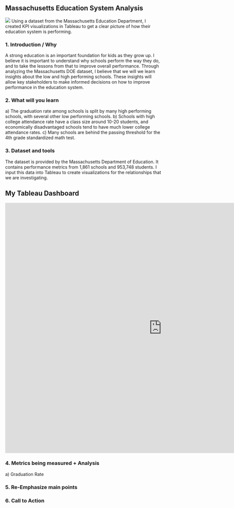 ## Massachusetts Education System Analysis
<img src="https://cdn10.bostonmagazine.com/wp-content/uploads/sites/2/2018/05/bostonlatinfb.jpg"/>
Using a dataset from the Massachusetts Education Department, I created KPI visualizations in Tableau to get a clear picture of how their education system is performing.


### 1. Introduction / Why
A strong education is an important foundation for kids as they grow up. I believe it is important to understand why schools perform the way they do, and to take the lessons from that to improve overall performance. Through analyzing the Massachusetts DOE dataset, I believe that we will we learn insights about the low and high performing schools. These insights will allow key stakeholders to make informed decisions on how to improve performance in the education system. 

### 2. What will you learn
a) The graduation rate among schools is split by many high performing schools, with several other low performing schools.
b) Schools with high college attendance rate have a class size around 10-20 students, and economically disadvantaged schools tend to have much lower college attendance rates.
c) Many schools are behind the passing threshold for the 4th grade standardized math test. 

### 3. Dataset and tools
The dataset is provided by the Massachusetts Department of Education. It contains performance metrics from 1,861 schools and 953,748 students. I input this data into Tableau to create visualizations for the relationships that we are investigating.
<!-- example.html on GitHub Pages -->
<h2>My Tableau Dashboard</h2>

<iframe src="https://public.tableau.com/views/Book2_17530197870140/Dashboard1?:embed=y&:display_count=yes"
        width="1000" height="800"
        frameborder="0"
        allowfullscreen>
</iframe>


### 4. Metrics being measured + Analysis
a) Graduation Rate

### 5. Re-Emphasize main points

### 6. Call to Action





